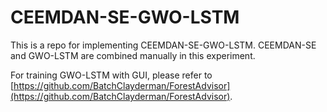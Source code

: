 # CEEMDAN-SE-GWO-LSTM

This is a repo for implementing CEEMDAN-SE-GWO-LSTM. CEEMDAN-SE and GWO-LSTM are combined manually in this experiment. 

For training GWO-LSTM with GUI, please refer to [https://github.com/BatchClayderman/ForestAdvisor](https://github.com/BatchClayderman/ForestAdvisor). 
